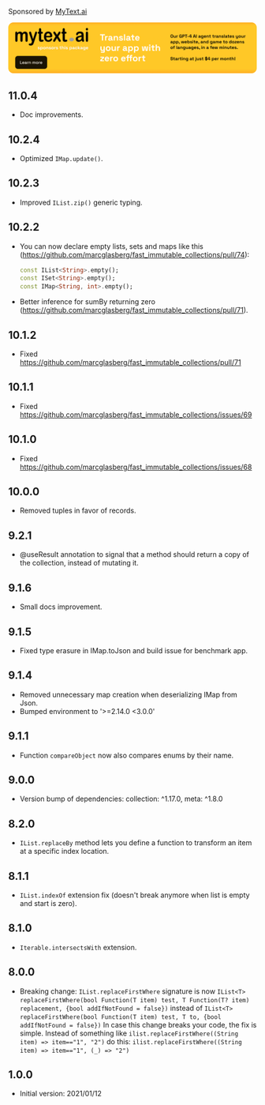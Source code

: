 Sponsored by [MyText.ai](https://mytext.ai)

[![](./example/SponsoredByMyTextAi.png)](https://mytext.ai)

## 11.0.4

* Doc improvements.

## 10.2.4

* Optimized `IMap.update()`.

## 10.2.3

* Improved `IList.zip()` generic typing.

## 10.2.2

* You can now declare empty lists, sets and maps like
  this (https://github.com/marcglasberg/fast_immutable_collections/pull/74):

  ```dart
  const IList<String>.empty();
  const ISet<String>.empty();
  const IMap<String, int>.empty();
  ```         

* Better inference for sumBy returning
  zero (https://github.com/marcglasberg/fast_immutable_collections/pull/71).

## 10.1.2

* Fixed https://github.com/marcglasberg/fast_immutable_collections/pull/71

## 10.1.1

* Fixed https://github.com/marcglasberg/fast_immutable_collections/issues/69

## 10.1.0

* Fixed https://github.com/marcglasberg/fast_immutable_collections/issues/68

## 10.0.0

* Removed tuples in favor of records.

## 9.2.1

* @useResult annotation to signal that a method should return a copy of the
  collection, instead of
  mutating it.

## 9.1.6

* Small docs improvement.

## 9.1.5

* Fixed type erasure in IMap.toJson and build issue for benchmark app.

## 9.1.4

* Removed unnecessary map creation when deserializing IMap from Json.
* Bumped environment to '>=2.14.0 <3.0.0'

## 9.1.1

* Function `compareObject` now also compares enums by their name.

## 9.0.0

* Version bump of dependencies: collection: ^1.17.0, meta: ^1.8.0

## 8.2.0

* `IList.replaceBy` method lets you define a function to transform an item at a
  specific index
  location.

## 8.1.1

* `IList.indexOf` extension fix (doesn't break anymore when list is empty and
  start is zero).

## 8.1.0

* `Iterable.intersectsWith` extension.

## 8.0.0

* Breaking change: `IList.replaceFirstWhere` signature is now
  `IList<T> replaceFirstWhere(bool Function(T item) test, T Function(T? item) replacement, {bool addIfNotFound = false})`
  instead of
  `IList<T> replaceFirstWhere(bool Function(T item) test, T to, {bool addIfNotFound = false})`
  In case this change breaks your code, the fix is simple. Instead of something
  like
  `ilist.replaceFirstWhere((String item) => item=="1", "2")`
  do this: `ilist.replaceFirstWhere((String item) => item=="1", (_) => "2")`

## 1.0.0

* Initial version: 2021/01/12
